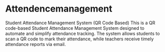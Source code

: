 # Attendencemanagement
Student Attendance Management System (QR Code Based)  This is a QR code-based Student Attendance Management System designed to automate and simplify attendance tracking. The system allows students to scan a QR code to mark their attendance, while teachers receive timely attendance reports via email.
